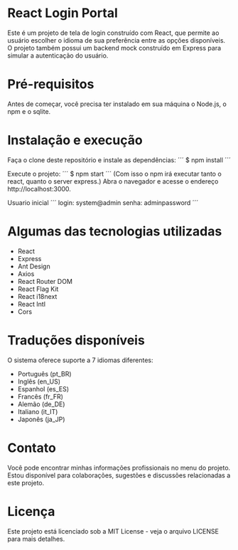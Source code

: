 # React Login Portal

Este é um projeto de tela de login construído com React, que permite ao usuário escolher o idioma de sua preferência entre as opções disponíveis. O projeto também possui um backend mock construído em Express para simular a autenticação do usuário.

# Pré-requisitos
Antes de começar, você precisa ter instalado em sua máquina o Node.js, o npm e o sqlite.

# Instalação e execução
Faça o clone deste repositório e instale as dependências:
´´´
$ npm install
´´´

Execute o projeto:
´´´
$ npm start
´´´
(Com isso o npm irá executar tanto o react, quanto o server express.)
Abra o navegador e acesse o endereço http://localhost:3000.

Usuario inicial
´´´
login: system@admin
senha: adminpassword
´´´

# Algumas das tecnologias utilizadas
 - React
 - Express
 - Ant Design
 - Axios
 - React Router DOM
 - React Flag Kit
 - React i18next
 - React Intl
 - Cors

# Traduções disponíveis
O sistema oferece suporte a 7 idiomas diferentes:

- Português (pt_BR)
- Inglês (en_US)
- Espanhol (es_ES)
- Francês (fr_FR)
- Alemão (de_DE)
- Italiano (it_IT)
- Japonês (ja_JP)

# Contato
Você pode encontrar minhas informações profissionais no menu do projeto. Estou disponível para colaborações, sugestões e discussões relacionadas a este projeto.

# Licença
Este projeto está licenciado sob a MIT License - veja o arquivo LICENSE para mais detalhes.
